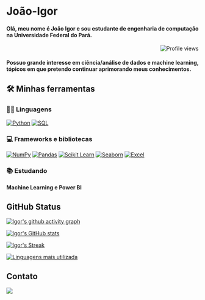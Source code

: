 # João-Igor

#### Olá, meu nome é João Igor e sou estudante de engenharia de computação na Universidade Federal do Pará.

 <img src="https://komarev.com/ghpvc/?username=dnsrsdata&style=flat-square" alt="Profile views" align='right'/> <a href="https://github.com/dnsrsdata"> </a> 
<br/>

#### Possuo grande interesse em ciência/análise de dados e machine learning, tópicos em que pretendo continuar aprimorando meus conhecimentos.

## 🛠️ Minhas ferramentas

### 👨‍💻 Linguagens

<p>
    <a href="https://github.com/search?q=user%3ADenverCoder1+is%3Arepo+language%3Apython"><img alt="Python" src="https://img.shields.io/badge/Python%20-%2314354C.svg?logo=python&logoColor=white"></a>
    <a href="https://github.com/search?q=user%3ADenverCoder1+is%3Arepo+language%3Asql"><img alt="SQL" src="https://img.shields.io/badge/SQL%20-%23025E8C.svg?logo=amazon-dynamodb&logoColor=white"></a>

### 💻 Frameworks e bibliotecas 

<p>
    <a href="#"><img alt="NumPy" src="https://img.shields.io/badge/Numpy%20-%23013243.svg?logo=numpy&logoColor=white"></a>
    <a href="#"><img alt="Pandas" src="https://img.shields.io/badge/Pandas%20-%23150458.svg?logo=pandas&logoColor=white"></a>
    <a href="#"><img alt="Scikit Learn" src="https://img.shields.io/badge/Scikit_Learn-ffffff.svg?logo=scikitlearn&logoColor=orange"></a>
    <a href="#"><img alt="Seaborn" src="https://img.shields.io/badge/Seaborn%20-%23013243.svg?logo=seaborn&logoColor=white"></a>
    <a href="#"><img alt="Excel" src="https://img.shields.io/badge/Excel%20-%2381C784.svg?logo=microsoft-excel&logoColor=white"></a>
</p>
          
### 📚 Estudando
#### Machine Learning e Power BI

## GitHub Status
[![Igor's github activity graph](https://github-readme-activity-graph.vercel.app/graph?username=JIgor08&theme=react-dark)](https://github.com/JIgor08/github-readme-activity-graph)

[![Igor's GitHub stats](https://github-readme-stats.vercel.app/api?username=JIgor08)](https://github.com/JIgor08/github-readme-stats)

[![Igor's Streak](https://streak-stats.demolab.com/?user=JIgor08)](https://git.io/streak-stats)

[![Linguagens mais utilizada](https://github-readme-stats.vercel.app/api/top-langs/?username=JIgor08)](https://github.com/JIgor08/github-readme-stats)

## Contato
<a href="https://www.linkedin.com/in/jo%C3%A3o-igor-dos-santos-15079220b/" target="_blank"><img src="https://img.shields.io/badge/Linkedin-1877F2?style=for-the-badge&logo=linkedin&logoColor=white" target="_blank"></a>

